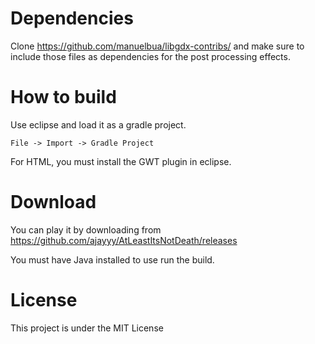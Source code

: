 # Dependencies

Clone https://github.com/manuelbua/libgdx-contribs/ and make sure to include those files as dependencies for the post processing effects.

# How to build

Use eclipse and load it as a gradle project.

`File -> Import -> Gradle Project`

For HTML, you must install the GWT plugin in eclipse.

# Download

You can play it by downloading from https://github.com/ajayyy/AtLeastItsNotDeath/releases

You must have Java installed to use run the build.

# License

This project is under the MIT License
